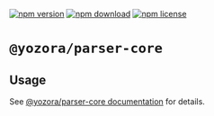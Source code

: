 [![npm version](https://img.shields.io/npm/v/@yozora/parser-core.svg)](https://www.npmjs.com/package/@yozora/parser-core)
[![npm download](https://img.shields.io/npm/dm/@yozora/parser-core.svg)](https://www.npmjs.com/package/@yozora/parser-core)
[![npm license](https://img.shields.io/npm/l/@yozora/parser-core.svg)](https://www.npmjs.com/package/@yozora/parser-core)


# `@yozora/parser-core`

## Usage

  See [@yozora/parser-core documentation](https://yozora.guanghechen.com/docs/package/parser-core) for details.
